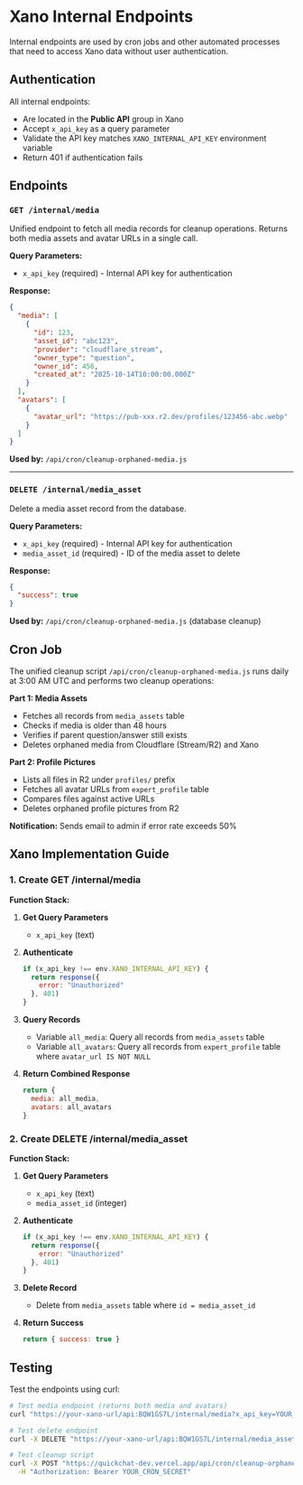 # Xano Internal Endpoints

Internal endpoints are used by cron jobs and other automated processes that need to access Xano data without user authentication.

## Authentication

All internal endpoints:
- Are located in the **Public API** group in Xano
- Accept `x_api_key` as a query parameter
- Validate the API key matches `XANO_INTERNAL_API_KEY` environment variable
- Return 401 if authentication fails

## Endpoints

### `GET /internal/media`

Unified endpoint to fetch all media records for cleanup operations. Returns both media assets and avatar URLs in a single call.

**Query Parameters:**
- `x_api_key` (required) - Internal API key for authentication

**Response:**
```json
{
  "media": [
    {
      "id": 123,
      "asset_id": "abc123",
      "provider": "cloudflare_stream",
      "owner_type": "question",
      "owner_id": 456,
      "created_at": "2025-10-14T10:00:00.000Z"
    }
  ],
  "avatars": [
    {
      "avatar_url": "https://pub-xxx.r2.dev/profiles/123456-abc.webp"
    }
  ]
}
```

**Used by:** `/api/cron/cleanup-orphaned-media.js`

---

### `DELETE /internal/media_asset`

Delete a media asset record from the database.

**Query Parameters:**
- `x_api_key` (required) - Internal API key for authentication
- `media_asset_id` (required) - ID of the media asset to delete

**Response:**
```json
{
  "success": true
}
```

**Used by:** `/api/cron/cleanup-orphaned-media.js` (database cleanup)

## Cron Job

The unified cleanup script `/api/cron/cleanup-orphaned-media.js` runs daily at 3:00 AM UTC and performs two cleanup operations:

**Part 1: Media Assets**
- Fetches all records from `media_assets` table
- Checks if media is older than 48 hours
- Verifies if parent question/answer still exists
- Deletes orphaned media from Cloudflare (Stream/R2) and Xano

**Part 2: Profile Pictures**
- Lists all files in R2 under `profiles/` prefix
- Fetches all avatar URLs from `expert_profile` table
- Compares files against active URLs
- Deletes orphaned profile pictures from R2

**Notification:** Sends email to admin if error rate exceeds 50%

## Xano Implementation Guide

### 1. Create GET /internal/media

**Function Stack:**

1. **Get Query Parameters**
   - `x_api_key` (text)

2. **Authenticate**
   ```javascript
   if (x_api_key !== env.XANO_INTERNAL_API_KEY) {
     return response({
       error: "Unauthorized"
     }, 401)
   }
   ```

3. **Query Records**
   - Variable `all_media`: Query all records from `media_assets` table
   - Variable `all_avatars`: Query all records from `expert_profile` table where `avatar_url IS NOT NULL`

4. **Return Combined Response**
   ```javascript
   return {
     media: all_media,
     avatars: all_avatars
   }
   ```

### 2. Create DELETE /internal/media_asset

**Function Stack:**

1. **Get Query Parameters**
   - `x_api_key` (text)
   - `media_asset_id` (integer)

2. **Authenticate**
   ```javascript
   if (x_api_key !== env.XANO_INTERNAL_API_KEY) {
     return response({
       error: "Unauthorized"
     }, 401)
   }
   ```

3. **Delete Record**
   - Delete from `media_assets` table where `id = media_asset_id`

4. **Return Success**
   ```javascript
   return { success: true }
   ```

## Testing

Test the endpoints using curl:

```bash
# Test media endpoint (returns both media and avatars)
curl "https://your-xano-url/api:BQW1GS7L/internal/media?x_api_key=YOUR_KEY"

# Test delete endpoint
curl -X DELETE "https://your-xano-url/api:BQW1GS7L/internal/media_asset?x_api_key=YOUR_KEY&media_asset_id=123"

# Test cleanup script
curl -X POST "https://quickchat-dev.vercel.app/api/cron/cleanup-orphaned-media" \
  -H "Authorization: Bearer YOUR_CRON_SECRET"
```
